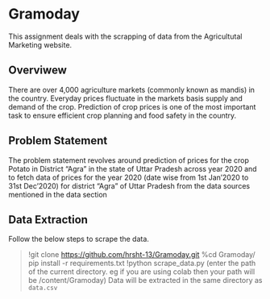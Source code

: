 # Gramoday
This assignment deals with the scrapping of data from the Agricultutal Marketing website. 
## Overviwew 
There are over 4,000 agriculture markets (commonly known as mandis) in the country. Everyday prices fluctuate in the markets basis supply and demand of the crop. Prediction of crop prices is one of the most important task to ensure efficient crop planning and food safety in the country.
## Problem Statement
The problem statement revolves around prediction of prices for the crop Potato in District “Agra” in the state of Uttar Pradesh across year 2020 and to fetch data of prices for the year 2020 (date wise from 1st Jan’2020 to 31st Dec’2020) for district “Agra” of Uttar Pradesh from the data sources mentioned in the data section
## Data Extraction
Follow the below steps to scrape the data.
> !git clone https://github.com/hrsht-13/Gramoday.git
> %cd Gramoday/
> pip install -r requirements.txt
> !python scrape_data.py (enter the path of the current directory. eg if you are using colab then your path will be /content/Gramoday)
Data will be extracted in the same directory as ```data.csv```

